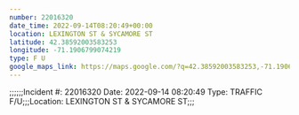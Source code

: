 ```yaml
---
number: 22016320
date_time: 2022-09-14T08:20:49+00:00
location: LEXINGTON ST & SYCAMORE ST
latitude: 42.38592003583253
longitude: -71.1906799074219
type: F U
google_maps_link: https://maps.google.com/?q=42.38592003583253,-71.1906799074219
---
```


;;;;;;Incident #: 22016320  Date: 2022-09-14 08:20:49   Type: TRAFFIC F/U;;;Location: LEXINGTON ST & SYCAMORE ST;;;

